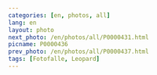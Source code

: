 ```yaml
---
categories: [en, photos, all]
lang: en
layout: photo
next_photo: /en/photos/all/P0000431.html
picname: P0000436
prev_photo: /en/photos/all/P0000437.html
tags: [Fotofalle, Leopard]
---
```


